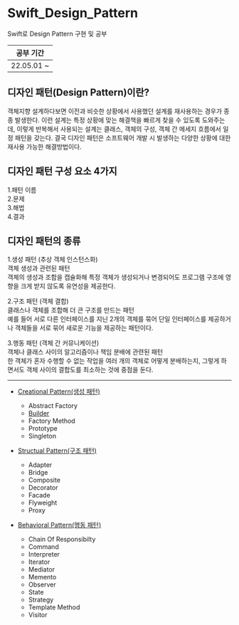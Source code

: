 # Swift_Design_Pattern
 Swift로 Design Pattern 구현 및 공부

공부 기간|
---|
22.05.01 ~ |

## 디자인 패턴(Design Pattern)이란?
객체지향 설계하다보면 이전과 비슷한 상황에서 사용했던 설계를 재사용하는 경우가 종종 발생한다.
이런 설계는 특정 상황에 맞는 해결책을 빠르게 찾을 수 있도록 도와주는데, 이렇게 반복해서 사용되는 설계는 클래스, 객체의 구성, 객체 간 메세지 흐름에서 일정 패턴을 갖는다.
결국 디자인 패턴은 소프트웨어 개발 시 발생하는 다양한 상황에 대한 재사용 가능한 해결방법이다.

## 디자인 패턴 구성 요소 4가지
1.패턴 이름   
2.문제   
3.해법   
4.결과   

## 디자인 패턴의 종류
1.생성 패턴 (추상 객체 인스턴스화)   
객체 생성과 관련된 패턴   
객체의 생성과 조합을 캡슐화해 특정 객체가 생성되거나 변경되어도 프로그램 구조에 영향을 크게 받지 않도록 유연성을 제공한다.   
   
2.구조 패턴 (객체 결합)   
클래스나 객체를 조합해 더 큰 구조를 만드는 패턴   
예를 들어 서로 다른 인터페이스를 지닌 2개의 객체를 묶어 단일 인터페이스를 제공하거나 객체들을 서로 묶어 새로운 기능을 제공하는 패턴이다.   

3.행동 패턴 (객체 간 커뮤니케이션)   
객체나 클래스 사이의 알고리즘이나 책임 분배에 관련된 패턴   
한 객체가 혼자 수행할 수 없는 작업을 여러 개의 객체로 어떻게 분배하는지, 그렇게 하면서도 객체 사이의 결합도를 최소하는 것에 중점을 둔다.   

------------
* [Creational Pattern(생성 패턴)](https://github.com/KiHyunJang/Swift_Design_Pattern/blob/main/Creational_Pattern/Creational_Pattern.md)
    * Abstract Factory
    * [Builder](https://github.com/KiHyunJang/Swift_Design_Pattern/blob/main/Creational_Pattern/Builder_Pattern.md)
    * Factory Method
    * Prototype
    * Singleton

* [Structual Pattern(구조 패턴)](https://github.com/KiHyunJang/Swift_Design_Pattern/blob/main/Structual_Pattern/Structual_Pattern.md)
    * Adapter
    * Bridge
    * Composite
    * Decorator
    * Facade
    * Flyweight
    * Proxy

* [Behavioral Pattern(행동 패턴)](https://github.com/KiHyunJang/Swift_Design_Pattern/blob/main/Behavioral_Pattern/Behavioral_Pattern.md)
    * Chain Of Responsibilty
    * Command
    * Interpreter
    * Iterator
    * Mediator
    * Memento
    * Observer
    * State
    * Strategy
    * Template Method
    * Visitor
